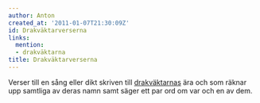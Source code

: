 ```yaml
---
author: Anton
created_at: '2011-01-07T21:30:09Z'
id: Drakväktarverserna
links:
  mention:
  - drakväktarna
title: Drakväktarverserna
---
```


Verser till en sång eller dikt skriven till [drakväktarnas] ära och som räknar upp samtliga av deras
namn samt säger ett par ord om var och en av dem.

  [drakväktarnas]: drakväktarna
